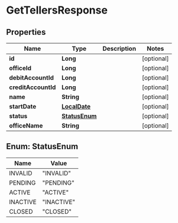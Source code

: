 # GetTellersResponse

## Properties
Name | Type | Description | Notes
------------ | ------------- | ------------- | -------------
**id** | **Long** |  |  [optional]
**officeId** | **Long** |  |  [optional]
**debitAccountId** | **Long** |  |  [optional]
**creditAccountId** | **Long** |  |  [optional]
**name** | **String** |  |  [optional]
**startDate** | [**LocalDate**](LocalDate.md) |  |  [optional]
**status** | [**StatusEnum**](#StatusEnum) |  |  [optional]
**officeName** | **String** |  |  [optional]

<a name="StatusEnum"></a>
## Enum: StatusEnum
Name | Value
---- | -----
INVALID | &quot;INVALID&quot;
PENDING | &quot;PENDING&quot;
ACTIVE | &quot;ACTIVE&quot;
INACTIVE | &quot;INACTIVE&quot;
CLOSED | &quot;CLOSED&quot;
